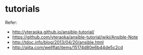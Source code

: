 # tutorials

Refer:
- http://yteraoka.github.io/ansible-tutorial/
- https://github.com/yteraoka/ansible-tutorial/wiki/Ansible-Note
- http://tdoc.info/blog/2013/04/20/ansible.html
- http://qiita.com/wellflat/items/15174d80e6b44de5c2cd